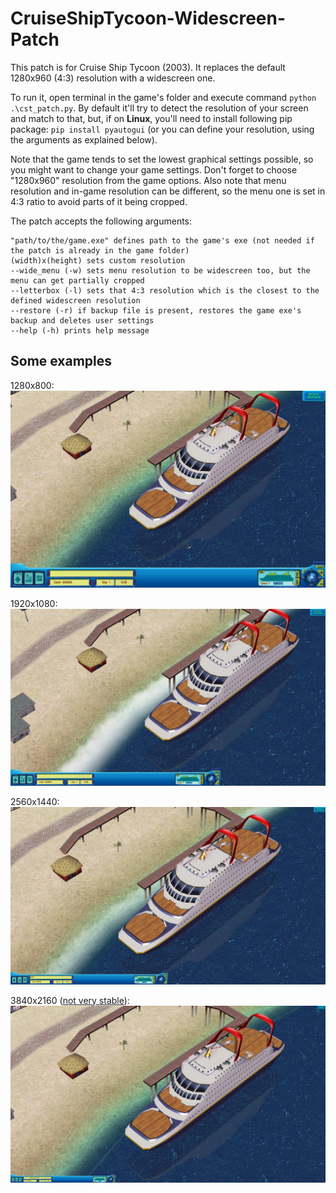 # CruiseShipTycoon-Widescreen-Patch

This patch is for Cruise Ship Tycoon (2003). It replaces the default 1280x960 (4:3) resolution with a widescreen one.

To run it, open terminal in the game's folder and execute command `python .\cst_patch.py`. By default it'll try to detect the resolution of your screen and match to that, but, if on **Linux**, you'll need to install following pip package: `pip install pyautogui` (or you can define your resolution, using the arguments as explained below).

Note that the game tends to set the lowest graphical settings possible, so you might want to change your game settings. Don't forget to choose "1280x960" resolution from the game options. Also note that menu resolution and in-game resolution can be different, so the menu one is set in 4:3 ratio to avoid parts of it being cropped.

The patch accepts the following arguments:

    "path/to/the/game.exe" defines path to the game's exe (not needed if the patch is already in the game folder)
    (width)x(height) sets custom resolution
    --wide_menu (-w) sets menu resolution to be widescreen too, but the menu can get partially cropped
    --letterbox (-l) sets that 4:3 resolution which is the closest to the defined widescreen resolution
    --restore (-r) if backup file is present, restores the game exe's backup and deletes user settings
    --help (-h) prints help message

## Some examples

1280x800:
![Cruise Ship Tycoon, 1280x800](images/cst_1280x800.jpg)

1920x1080:
![Cruise Ship Tycoon, 1920x1080](images/cst_1920x1080.jpg)

2560x1440:
![Cruise Ship Tycoon, 2560x1440](images/cst_2560x1440.jpg)

3840x2160 ([not very stable](images/cst_3840x2160_crash.jpg)):
![Cruise Ship Tycoon, 3840x2160](images/cst_3840x2160.jpg)
